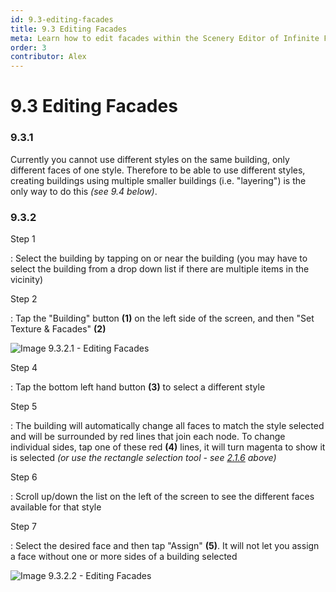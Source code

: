 ```yaml
---
id: 9.3-editing-facades
title: 9.3 Editing Facades
meta: Learn how to edit facades within the Scenery Editor of Infinite Flight.
order: 3
contributor: Alex
---
```




# 9.3 Editing Facades


<!-- Pretty Much all this needs rewriting -->

### 9.3.1

Currently you cannot use different styles on the same building, only different faces of one style. Therefore to be able to use different styles, creating buildings using multiple smaller buildings (i.e. "layering") is the only way to do this *(see 9.4 below)*.



### 9.3.2

Step 1

: Select the building by tapping on or near the building (you may have to select the building from a drop down list if there are multiple items in the vicinity)



Step 2

: Tap the "Building" button **(1)** on the left side of the screen, and then "Set Texture & Facades" **(2)**



![Image 9.3.2.1 - Editing Facades](_images/manual/frames/6.4.1.1b.png)



Step 4

: Tap the bottom left hand button **(3)** to select a different style 



Step 5

: The building will automatically change all faces to match the style selected and will be surrounded by red lines that join each node. To change individual sides, tap one of these red **(4)** lines, it will turn magenta to show it is selected *(or use the rectangle selection tool - see [2.1.6](/guide/scenery-editor-manual/2.-user-interface/2.1-editor-screen#2.1.6) above)*



Step 6

: Scroll up/down the list on the left of the screen to see the different faces available for that style



Step 7

: Select the desired face and then tap "Assign" **(5)**. It will not let you assign a face without one or more sides of a building selected



![Image 9.3.2.2 - Editing Facades](_images/manual/frames/6.4.1.2b.png)

